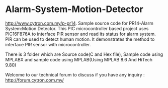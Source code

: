 # Alarm-System-Motion-Detector
http://www.cytron.com.my/p-pr14.
Sample source code for PR14-Alarm System:Motion Detector. This PIC microcontroller based project uses PIC16F876A to interface PIR sensor and read its status for alarm system. PIR can be used to detect human motion. It demonstrates the method to interface PIR sensor with microcontroller.

There is 3 folder which are Source code(C and Hex file), Sample code using MPLABX and sample code using MPLAB(Using MPLAB 8.6 And HiTech 9.80)

Welcome to our technical forum to discuss if you have any inquiry : http://forum.cytron.com.my/
